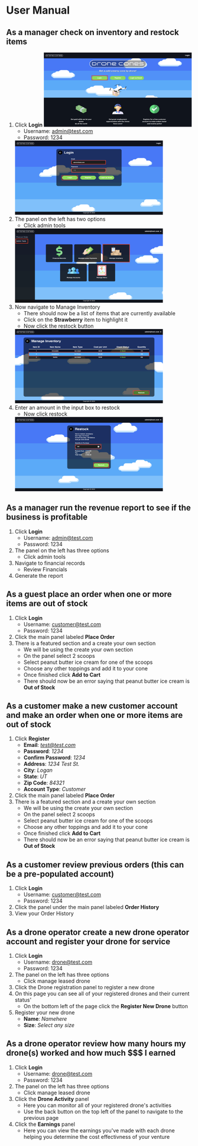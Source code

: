  # User Manual

## As a manager check on inventory and restock items
1. Click **Login**
    <img src="screenshots/home.png" width="400" height="200" />
    - Username: admin@test.com
    - Password: 1234
    <img src="screenshots/login.png" width="400" height="200" />
2. The panel on the left has two options 
    - Click admin tools
    <img src="screenshots/admin-tools.png" width="400" height="200" />
3. Now navigate to Manage Inventory
    - There should now be a list of items that are currently available
    - Click on the **Strawberry** item to highlight it
    - Now click the restock button
    <img src="screenshots/inventory-management.png" width="400" height="200" />
4. Enter an amount in the input box to restock
    - Now click restock 
    <img src="screenshots/restock.png" width="400" height="200" />

## As a manager run the revenue report to see if the business is profitable
1. Click **Login**
    - Username: admin@test.com
    - Password: 1234
2. The panel on the left has three options 
    - Click admin tools
3. Navigate to financial records
    - Review Financials 
4. Generate the report

## As a guest place an order when one or more items are out of stock
1. Click **Login**
    - Username: customer@test.com
    - Password: 1234
2. Click the main panel labeled **Place Order**
3. There is a featured section and a create your own section
    - We will be using the create your own section
    - On the panel select 2 scoops
    - Select peanut butter ice cream for one of the scoops
    - Choose any other toppings and add it to your cone
    - Once finished click **Add to Cart**
    - There should now be an error saying that peanut butter ice cream is **Out of Stock**

## As a customer make a new customer account and make an order when one or more items are out of stock
1. Click **Register**
    - **Email**: *test@test.com*
    - **Password**: *1234*
    - **Confirm Password**: *1234*
    - **Address**: *1234 Test St.*
    - **City**: *Logan*
    - **State**: *UT*
    - **Zip Code**: *84321*
    - **Account Type**: *Customer*
2. Click the main panel labeled **Place Order**
3. There is a featured section and a create your own section
    - We will be using the create your own section
    - On the panel select 2 scoops
    - Select peanut butter ice cream for one of the scoops
    - Choose any other toppings and add it to your cone
    - Once finished click **Add to Cart**
    - There should now be an error saying that peanut butter ice cream is **Out of Stock**

## As a customer review previous orders (this can be a pre-populated account)
1. Click **Login**
    - Username: customer@test.com
    - Password: 1234
2. Click the panel under the main panel labeled **Order History**
3. View your Order History

## As a drone operator create a new drone operator account and register your drone for service
1. Click **Login**
    - Username: drone@test.com
    - Password: 1234
2. The panel on the left has three options 
    - Click manage leased drone
3. Click the Drone registration panel to register a new drone
4. On this page you can see all of your registered drones and their current status'
    - On the bottom left of the page click the **Register New Drone** button 
5. Register your new drone
    - **Name**: *Namehere*
    - **Size**: *Select any size*

## As a drone operator review how many hours my drone(s) worked and how much $$$ I earned
1. Click **Login**
    - Username: drone@test.com
    - Password: 1234
2. The panel on the left has three options 
    - Click manage leased drone
3. Click the **Drone Activity** panel
    - Here you can monitor all of your registered drone's activities
    - Use the back button on the top left of the panel to navigate to the previous page
4. Click the **Earnings** panel
    - Here you can view the earnings you've made with each drone helping you determine the cost effectivness of your venture

